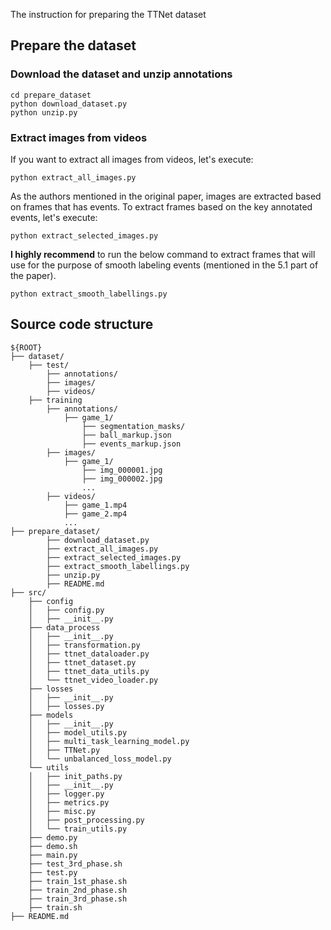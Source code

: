 The instruction for preparing the TTNet dataset

## Prepare the dataset

### Download the dataset and unzip annotations

```shell script
cd prepare_dataset
python download_dataset.py
python unzip.py
```

### Extract images from videos

If you want to extract all images from videos, let's execute:

```shell script
python extract_all_images.py
```

As the authors mentioned in the original paper, images are extracted based on frames that has events.
To extract frames based on the key annotated events, let's execute:

```shell script
python extract_selected_images.py
```

**I highly recommend** to run the below command to extract frames that will use for the purpose of smooth labeling events (mentioned in the 5.1 part of the paper).

```shell script
python extract_smooth_labellings.py
```

## Source code structure

```shell script
${ROOT}
├── dataset/
    ├── test/
        ├── annotations/
        ├── images/
        ├── videos/
    ├── training
        ├── annotations/
            ├── game_1/
                ├── segmentation_masks/
                ├── ball_markup.json
                ├── events_markup.json
        ├── images/
            ├── game_1/
                ├── img_000001.jpg
                ├── img_000002.jpg
                ...
        ├── videos/
            ├── game_1.mp4
            ├── game_2.mp4
            ...
├── prepare_dataset/
        ├── download_dataset.py
        ├── extract_all_images.py
        ├── extract_selected_images.py
        ├── extract_smooth_labellings.py
        ├── unzip.py
        ├── README.md
├── src/
    ├── config
    │   ├── config.py
    │   ├── __init__.py
    ├── data_process
    │   ├── __init__.py
    │   ├── transformation.py
    │   ├── ttnet_dataloader.py
    │   ├── ttnet_dataset.py
    │   ├── ttnet_data_utils.py
    │   └── ttnet_video_loader.py
    ├── losses
    │   ├── __init__.py
    │   ├── losses.py
    ├── models
    │   ├── __init__.py
    │   ├── model_utils.py
    │   ├── multi_task_learning_model.py
    │   ├── TTNet.py
    │   └── unbalanced_loss_model.py
    └── utils
    │   ├── init_paths.py
    │   ├── __init__.py
    │   ├── logger.py
    │   ├── metrics.py
    │   ├── misc.py
    │   ├── post_processing.py
    │   └── train_utils.py
    ├── demo.py
    ├── demo.sh
    ├── main.py
    ├── test_3rd_phase.sh
    ├── test.py
    ├── train_1st_phase.sh
    ├── train_2nd_phase.sh
    ├── train_3rd_phase.sh
    ├── train.sh
├── README.md
```
